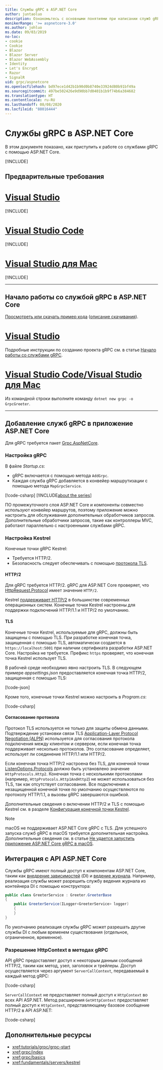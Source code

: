 ```yaml
---
title: Службы gRPC в ASP.NET Core
author: juntaoluo
description: Ознакомьтесь с основными понятиями при написании служб gRPC с помощью ASP.NET Core.
monikerRange: '>= aspnetcore-3.0'
ms.author: johluo
ms.date: 09/03/2019
no-loc:
- cookie
- Cookie
- Blazor
- Blazor Server
- Blazor WebAssembly
- Identity
- Let's Encrypt
- Razor
- SignalR
uid: grpc/aspnetcore
ms.openlocfilehash: bd97ece1d42b1b90d0b8740e33924d80b91bf49a
ms.sourcegitcommit: 497be502426e9d90bb7d0401b1b9f74b6a384682
ms.translationtype: HT
ms.contentlocale: ru-RU
ms.lasthandoff: 08/08/2020
ms.locfileid: "88016444"
---
```

# <a name="grpc-services-with-aspnet-core"></a>Службы gRPC в ASP.NET Core

В этом документе показано, как приступить к работе со службами gRPC с помощью ASP.NET Core.

[!INCLUDE[](~/includes/gRPCazure.md)]

## <a name="prerequisites"></a>Предварительные требования

# <a name="visual-studio"></a>[Visual Studio](#tab/visual-studio)

[!INCLUDE[](~/includes/net-core-prereqs-vs-3.0.md)]

# <a name="visual-studio-code"></a>[Visual Studio Code](#tab/visual-studio-code)

[!INCLUDE[](~/includes/net-core-prereqs-vsc-3.0.md)]

# <a name="visual-studio-for-mac"></a>[Visual Studio для Mac](#tab/visual-studio-mac)

[!INCLUDE[](~/includes/net-core-prereqs-mac-3.0.md)]

---

## <a name="get-started-with-grpc-service-in-aspnet-core"></a>Начало работы со службой gRPC в ASP.NET Core

[Просмотреть или скачать пример кода](https://github.com/dotnet/AspNetCore.Docs/tree/master/aspnetcore/tutorials/grpc/grpc-start/sample) ([описание скачивания](xref:index#how-to-download-a-sample)).

# <a name="visual-studio"></a>[Visual Studio](#tab/visual-studio)

Подробные инструкции по созданию проекта gRPC см. в статье [Начало работы со службами gRPC](xref:tutorials/grpc/grpc-start).

# <a name="visual-studio-code--visual-studio-for-mac"></a>[Visual Studio Code/Visual Studio для Mac](#tab/visual-studio-code+visual-studio-mac)

Из командной строки выполните команду `dotnet new grpc -o GrpcGreeter`.

---

## <a name="add-grpc-services-to-an-aspnet-core-app"></a>Добавление служб gRPC в приложение ASP.NET Core

Для gRPC требуется пакет [Grpc.AspNetCore](https://www.nuget.org/packages/Grpc.AspNetCore).

### <a name="configure-grpc"></a>Настройка gRPC

В файле *Startup.cs*:

* gRPC включается с помощью метода `AddGrpc`.
* Каждая служба gRPC добавляется в конвейер маршрутизации с помощью метода `MapGrpcService`.

[!code-csharp[](~/tutorials/grpc/grpc-start/sample/GrpcGreeter/Startup.cs?name=snippet&highlight=7,24)]
[!INCLUDE[about the series](~/includes/code-comments-loc.md)]

ПО промежуточного слоя ASP.NET Core и компоненты совместно используют конвейер маршрутов, поэтому приложение можно настроить для обслуживания дополнительных обработчиков запросов. Дополнительные обработчики запросов, такие как контроллеры MVC, работают параллельно с настроенными службами gRPC.

### <a name="configure-kestrel"></a>Настройка Kestrel

Конечные точки gRPC Kestrel:

* Требуется HTTP/2.
* Безопасность следует обеспечивать с помощью [протокола TLS](https://tools.ietf.org/html/rfc5246).

#### <a name="http2"></a>HTTP/2

Для gRPC требуется HTTP/2. gRPC для ASP.NET Core проверяет, что [HttpRequest.Protocol](xref:Microsoft.AspNetCore.Http.HttpRequest.Protocol*) имеет значение `HTTP/2`.

Kestrel [поддерживает HTTP/2](xref:fundamentals/servers/kestrel#http2-support) в большинстве современных операционных систем. Конечные точки Kestrel настроены для поддержки подключений HTTP/1.1 и HTTP/2 по умолчанию.

#### <a name="tls"></a>TLS

Конечные точки Kestrel, используемые для gRPC, должны быть защищены с помощью TLS. При разработке конечная точка, защищенная с помощью TLS, автоматически создается в `https://localhost:5001` при наличии сертификата разработки ASP.NET Core. Настройка не требуется. Префикс `https` проверяет, что конечная точка Kestrel использует TLS.

В рабочей среде необходимо явно настроить TLS. В следующем примере *appsettings.json* предоставляется конечная точка HTTP/2, защищенная с помощью TLS:

[!code-json[](~/grpc/aspnetcore/sample/appsettings.json?highlight=4)]

Кроме того, конечные точки Kestrel можно настроить в *Program.cs*:

[!code-csharp[](~/grpc/aspnetcore/sample/Program.cs?highlight=7&name=snippet)]

#### <a name="protocol-negotiation"></a>Согласование протокола

Протокол TLS используется не только для защиты обмена данными. Подтверждение установки связи TLS [Application-Layer Protocol Negotiation (ALPN)](https://tools.ietf.org/html/rfc7301#section-3) используется для согласования протокола подключения между клиентом и сервером, если конечная точка поддерживает несколько протоколов. Это согласование определяет, использует ли соединение HTTP/1.1 или HTTP/2.

Если конечная точка HTTP/2 настроена без TLS, для конечной точки [ListenOptions.Protocols](xref:fundamentals/servers/kestrel#listenoptionsprotocols) должно быть установлено значение `HttpProtocols.Http2`. Конечная точка с несколькими протоколами (например, `HttpProtocols.Http1AndHttp2`) не может использоваться без TLS, так как отсутствует согласование. Все подключения к незащищенной конечной точке по умолчанию осуществляются по протоколу HTTP/1.1, а вызовы gRPC завершаются ошибкой.

Дополнительные сведения о включении HTTP/2 и TLS с помощью Kestrel см. в разделе [Конфигурация конечной точки Kestrel](xref:fundamentals/servers/kestrel#endpoint-configuration).

> [!NOTE]
> macOS не поддерживает ASP.NET Core gRPC с TLS. Для успешного запуска служб gRPC в macOS требуется дополнительная настройка. Дополнительные сведения см. в статье [Не удается запустить приложение ASP.NET Core gRPC в macOS](xref:grpc/troubleshoot#unable-to-start-aspnet-core-grpc-app-on-macos).

## <a name="integration-with-aspnet-core-apis"></a>Интеграция с API ASP.NET Core

Службы gRPC имеют полный доступ к компонентам ASP.NET Core, таким как [внедрение зависимостей](xref:fundamentals/dependency-injection) (DI) и [ведение журнала](xref:fundamentals/logging/index). Например, реализация службы может разрешить службу ведения журнала из контейнера DI с помощью конструктора:

```csharp
public class GreeterService : Greeter.GreeterBase
{
    public GreeterService(ILogger<GreeterService> logger)
    {
    }
}
```

По умолчанию реализация службы gRPC может разрешать другие службы DI с любым временем существования (отдельное, ограниченное, временное).

### <a name="resolve-httpcontext-in-grpc-methods"></a>Разрешение HttpContext в методах gRPC

API gRPC предоставляет доступ к некоторым данным сообщений HTTP/2, таким как метод, узел, заголовок и трейлеры. Доступ осуществляется через аргумент `ServerCallContext`, передаваемый в каждый метод gRPC:

[!code-csharp[](~/grpc/aspnetcore/sample/GrcpService/GreeterService.cs?highlight=3-4&name=snippet)]

`ServerCallContext` не предоставляет полный доступ к `HttpContext` во всех API ASP.NET. Метод расширения `GetHttpContext` предоставляет полный доступ к `HttpContext`, представляющему базовое сообщение HTTP/2 в API ASP.NET:

[!code-csharp[](~/grpc/aspnetcore/sample/GrcpService/GreeterService2.cs?highlight=6-7&name=snippet)]


## <a name="additional-resources"></a>Дополнительные ресурсы

* <xref:tutorials/grpc/grpc-start>
* <xref:grpc/index>
* <xref:grpc/basics>
* <xref:fundamentals/servers/kestrel>
